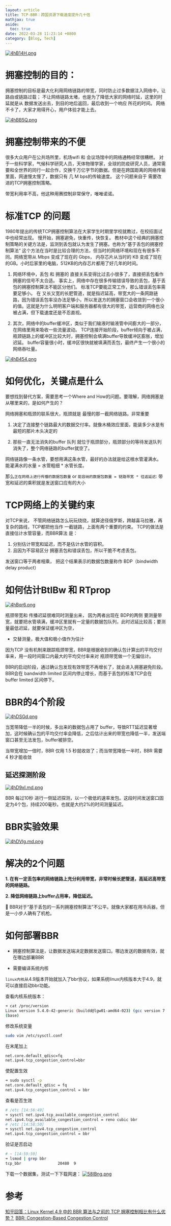 ```yaml
---
layout: article
title: TCP-BBR：跨国资源下载速度提升几十倍
mathjax: true
aside:
  toc: true
date: 2022-03-28 11:23:14 +0800
category: [Blog, Tech]
---
```


[![4hB14H.png](https://z3.ax1x.com/2021/09/29/4hB14H.png)](https://imgtu.com/i/4hB14H) 

# 拥塞控制的目的：

拥塞控制的目标是最大化利用网络链路的带宽，同时防止过多数据注入网络中，让路由或链路过载； 不让网络链路太堵，也是为了降低大家的网络时延，这里的时延就是从 数据发送出去，到目的地后返回，最后收到一个响应 所花的时间。  网络不卡了，大家才用得开心，用户体验才能上去。

[![4hBB5Q.png](https://z3.ax1x.com/2021/09/29/4hBB5Q.png)](https://imgtu.com/i/4hBB5Q)

# 拥塞控制带来的不便

很多大众用户在公共场所里，机场wifi 和 会议场馆中的网络通畅经常很糟糕。
对于一些科学家，气候科学研究人员，天体物理学家，全球的防疫研究人员，通常需要和全世界的同行一起合作，交换千万亿字节的数据。但是在跨国距离的网络传输里面，网速慢太慢了，数据只有 几 M bps的传输速度。 这个问题来自于 需要改进的TCP拥塞控制策略。

带宽利用率不高，他这种用赛控制非常保守，唯唯诺诺。

# 标准TCP 的问题

1980年提出的传统TCP拥塞控制算法在大家学生时期里学校就教过，在校招面试中也经常出现。 慢开始，拥塞避免，快重传，快恢复。
教材中这个经典的拥塞控制策略的关键方法是，监测到丢包就认为发生了拥塞。也称为”基于丢包的拥塞控制算法“
这个方法在当时是比较合理的方法，但当时的网络环境和现在有很多不同。网络宽带从 Mbps 变成了现在的 Gbps， 内存芯片从当时的 KB 变成了现在的GB。小时后家里的电脑，512KB的内存芯片都用了好几年的时间。

1. 网络环境中，丢包 和 拥塞的 直接关系变得比过去小很多了，直接把丢包看作拥塞的信号不太合适。 事实上，网络中存在很多传输错误导致的丢包，基于丢包的拥塞控制算法不能区分他们。 标准TCP要能正常工作，那么错误丢包率需要足够小。 在 又长又宽的长肥管道，就是指迟延高，带宽大的一条网路链路，因为错误丢包率没办法足够小，所以发送方的拥塞窗口会收敛到一个很小的值。这就是为什么明明客户端和服务器都有很大的带宽，运营商的网络也没被占满，但下载速度还是不忍直视。

2. 其次，网络中的buffer缓冲区，类似于我们输液时输液管中间膨大的一部分，在网络里用来吸收一些流量波动。 TCP连接开始阶段，buffer倾向于被占满，瓶颈链路上的缓冲区比较大时，拥塞控制会填满buffer导致缓冲区膨胀，增加迟延。 buffer容量很小时，缓冲区很快就被填满而丢包，最终产生一个很小的网络吞吐量。

[![4hB454.png](https://z3.ax1x.com/2021/09/29/4hB454.png)](https://imgtu.com/i/4hB454)

# 如何优化，关键点是什么

要想找到替代方案，需要思考一个Where and How的问题。要理解，网络拥塞是从哪里来的，是如何产生的？

网络拥塞和瓶颈的联系很大，瓶颈就是 最慢的那一截网络链路。非常重要
    
1. 决定了连接整个链路最大的数据交付率。就像木桶效应里面，能装多少水是有最短的那片木头决定的

2. 那些一直无法消失的buffer 队列 就位于瓶颈部分，瓶颈部分的等待发送队列消失了，整个网络链路的buffer就空了。

网络链路像一条水管，要想用满这条水管，最好的办法就是给这根水管灌满水。
能灌满水的水量 = 水管粗细 * 水管长度。

那么`正在网络上进行传播的数据包数量` or `能容纳的数据包数量 = 链路带宽 * 往返延迟`: 带宽和延迟的乘积就是发送窗口应有的大小


# TCP网络上的关键约束

对TCP来说， 不管网络链路怎么玩玩绕绕，就算途径俄罗斯，跨越喜马拉雅，再复杂的路线，TCP都把他当作 一截链路，上面有两个重要的约束。 
TCP的做法是直接估计水管容量，而BBR算法 是：
1. 分别估计带宽和延迟，而不是估计水管的容积。
2. 且因为不容易区分 拥塞丢包和错误丢包，所以干脆不考虑丢包。

发送窗口等于两者相乘， 把这个结果表示的数据包数量称作 BDP（bindwidth delay product）


# 如何估计BtlBw 和 RTprop

[![4hBqr6.png](https://z3.ax1x.com/2021/09/29/4hBqr6.png)](https://imgtu.com/i/4hBqr6)

瓶颈带宽和 传播迟延很难同时测量出来， 因为两者出现在 BDP的两侧
要测量带宽，就要把水管填满，缓冲区里就有一定量的数据包队列，此时迟延比较高；要测量最低迟延，就要保证缓冲区为空，

- 交替测量，极大值和极小值作为估计

因为TCP 没有机制来跟踪瓶颈带宽，BBR是根据收到的确认包计算出的平均交付率来，用一段时间窗口内最大的平均交付率来对 瓶颈带宽做一个无偏估计。

BBR的启动阶段，通过确认包发现有效带宽不再增长了，就会进入拥塞避免阶段。BBR会在 bandwidth limited 区间内停止增长，而基于丢包的标准TCP会在 buffer limited 区间停下。

# BBR的4个阶段

[![4hDSGd.png](https://z3.ax1x.com/2021/09/29/4hDSGd.png)](https://imgtu.com/i/4hDSGd)

当宽带降低一半的时候，多出来的数据包占用了 buffer，导致RTT延迟显著增加，这时候确认包的平均交付率会降低，之后估计出来的带宽也降低一半，发送端窗口甚至无法发包，buffer被排空。

当带宽增加一倍时，BBR 仅用 1.5 秒就收敛了；而当带宽降低一半时，BBR 需要 4 秒才能收敛

## 延迟探测阶段

[![4hD9xI.md.png](https://z3.ax1x.com/2021/09/29/4hD9xI.md.png)](https://imgtu.com/i/4hD9xI)

BBR 每过10秒 进行一侧延迟探测，以一个极低的速率发包。这段时间发送窗口固定为4个包，持续200毫秒。也就是大约2%的时间测量延迟。

# BBR实验效果

[![4hDVIg.md.png](https://z3.ax1x.com/2021/09/29/4hDVIg.md.png)](https://imgtu.com/i/4hDVIg)

# 解决的2个问题

**1. 在有一定丢包率的网络链路上充分利用带宽，非常时候长肥管道，高延迟高带宽的网络链路。**

**2. 降低网络链路上buffer占用率，降低延迟。**

🤔 BBR对于“基于丢包的一系列拥塞控制算法”不公平。就像大家都在用冷兵器，但是一小步人确有了机枪。

# 如何部署BBR

- 拥塞控制算法是，让数据发送端决定数据发送窗口。哪边发送的数据有效，就在哪边部署BBR

- 需要编译系统内核

`linux内核`从4.9版本开始就加入了bbr协议，如果系统linux内核版本大于4.9，就可以直接启动bbr功能。

查看内核系统版本：
```bash
➜ cat /proc/version
Linux version 5.4.0-42-generic (buildd@lgw01-amd64-023) (gcc version 7.5.0 (Ubuntu 7.5.0-3ubuntu1~18.04)) #46~18.04.1-Ubuntu SMP Fri Jul 10 07:21:24 UTC 2020
(base)
```

修改系统变量
```bash
sudo vim /etc/sysctl.conf
```
在末尾加上
```bash
net.core.default_qdisc=fq
net.ipv4.tcp_congestion_control=bbr
```

使配置生效
```bash
➜ sudo sysctl -p
net.core.default_qdisc = fq
net.ipv4.tcp_congestion_control = bbr
```

查看是否生效
```bash
# /etc [14:56:49]
➜ sysctl net.ipv4.tcp_available_congestion_control
net.ipv4.tcp_available_congestion_control = reno cubic bbr
# /etc [14:58:50]
➜ sysctl net.ipv4.tcp_congestion_control
net.ipv4.tcp_congestion_control = bbr
```

验证是否启动
```bash
# ~ [14:59:59]
➜ lsmod | grep bbr
tcp_bbr                20480  9
```

下载一个数据集，测试一下下载网速：
[![58IBng.png](https://z3.ax1x.com/2021/10/15/58IBng.png)](https://imgtu.com/i/58IBng)

# 参考

[知乎回答：Linux Kernel 4.9 中的 BBR 算法与之前的 TCP 拥塞控制相比有什么优势？](https://www.zhihu.com/question/53559433/answer/135903103)
[BBR: Congestion-Based Congestion Control](https://dl.acm.org/doi/pdf/10.1145/3009824)